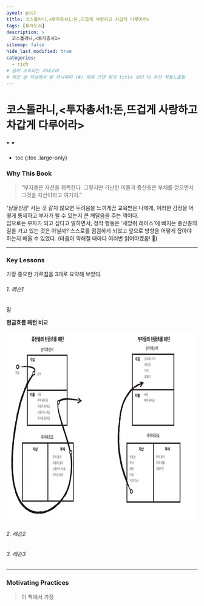 ```yaml
---
ayout: post
title: 코스톨라니,<투자총서1:돈,뜨겁게 사랑하고 차갑게 다루어라> 
tags: [투자도서]
description: >
  코스톨라니,<투자총서1>
sitemap: false
hide_last_modified: true
categories:
  - rich
# 글이 소속되는 카테고리  
# 하단 글 작성에서 샾 하나짜리 (#) 제목 쓰면 위의 title 보다 더 우선 적용노출됨  
---
```


# 코스톨라니,<투자총서1:돈,뜨겁게 사랑하고 차갑게 다루어라> 
### " "

* toc
{:toc .large-only}

### Why This Book
>“부자들은 자산을 취득한다. 그렇지만 가난한 이들과 중산층은 부채를 얻으면서 그것을 자산이라고 여기지.”

*'남들만큼'* 사는 것 같지 않으면 두려움을 느끼게끔 교육받은 나에게, 이러한 감정을 어떻게 통제하고 부자가 될 수 있는지 큰 깨달음을 주는 책이다.  
입으로는 부자가 되고 싶다고 말하면서, 정작 행동은 '새앙쥐 레이스'에 빠지는 중산층의 길을 가고 있는 것은 아닐까? 스스로를 점검하게 되었고 앞으로 방향을 어떻게 잡아야 하는지 배울 수 있었다. (마음이 약해질 때마다 여러번 읽어야겠음! 🧐)

---

### Key Lessons
가장 중요한 가르침을 3개로 요약해 보았다. 

###### 1. 레슨1
말

**현금흐름 패턴 비교**
<div class="main_center">
    <div>
      <img src= "/assets/img/rich-03.png" style="width: auto; height: 500px;">
    </div>
</div>

###### 2. 레슨2

###### 3. 레슨3 

---

### Motivating Practices 
> 이 책에서 가장 


